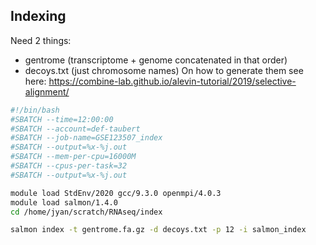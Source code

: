 ## Indexing
Need 2 things:
- gentrome (transcriptome + genome concatenated in that order)
- decoys.txt (just chromosome names)
On how to generate them see here: https://combine-lab.github.io/alevin-tutorial/2019/selective-alignment/

```bash
#!/bin/bash
#SBATCH --time=12:00:00
#SBATCH --account=def-taubert
#SBATCH --job-name=GSE123507_index
#SBATCH --output=%x-%j.out
#SBATCH --mem-per-cpu=16000M
#SBATCH --cpus-per-task=32
#SBATCH --output=%x-%j.out

module load StdEnv/2020 gcc/9.3.0 openmpi/4.0.3
module load salmon/1.4.0
cd /home/jyan/scratch/RNAseq/index

salmon index -t gentrome.fa.gz -d decoys.txt -p 12 -i salmon_index
```
